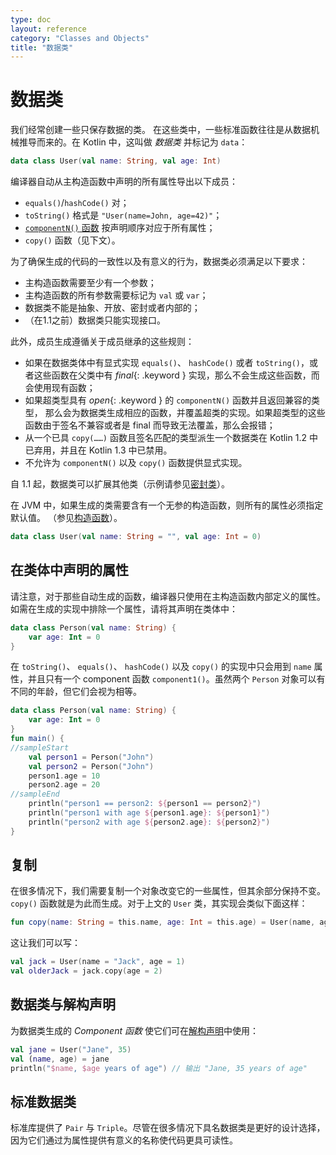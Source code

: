 ```yaml
---
type: doc
layout: reference
category: "Classes and Objects"
title: "数据类"
---
```


# 数据类

我们经常创建一些只保存数据的类。
在这些类中，一些标准函数往往是从<!--
-->数据机械推导而来的。在 Kotlin 中，这叫做 _数据类_ 并标记为 `data`：

<div class="sample" markdown="1" theme="idea" data-highlight-only>

```kotlin
data class User(val name: String, val age: Int)
```

</div>

编译器自动从主构造函数中声明的所有属性导出以下成员：

  * `equals()`/`hashCode()` 对；
  * `toString()` 格式是 `"User(name=John, age=42)"`；
  * [`componentN()` 函数](multi-declarations.html) 按声明顺序对应于所有属性；
  * `copy()` 函数（见下文）。

为了确保生成的代码的一致性以及有意义的行为，数据类必须满足以下要求：

  * 主构造函数需要至少有一个参数；
  * 主构造函数的所有参数需要标记为 `val` 或 `var`；
  * 数据类不能是抽象、开放、密封或者内部的；
  * （在1.1之前）数据类只能实现接口。

此外，成员生成遵循关于成员继承的这些规则：

* 如果在数据类体中有显式实现 `equals()`、 `hashCode()` 或者 `toString()`，或者这些函数在父类中有
*final*{: .keyword } 实现，那么不会生成这些函数，而会使用现有<!--
-->函数；
* 如果超类型具有 *open*{: .keyword } 的 `componentN()` 函数并且返回兼容的类型，
那么会为数据类生成相应的函数，并覆盖超类的实现。如果超类型的这些函数<!--
-->由于签名不兼容或者是 final 而导致无法覆盖，那么会报错；
* 从一个已具 `copy(……)` 函数且签名匹配的类型派生一个数据类在
Kotlin 1.2 中已弃用，并且在 Kotlin 1.3 中已禁用。
* 不允许为 `componentN()` 以及 `copy()` 函数提供显式实现。

自 1.1 起，数据类可以扩展其他类（示例请参见[密封类](sealed-classes.html)）。

在 JVM 中，如果生成的类需要含有一个无参的构造函数，则所有的属性必须指定默认值。
（参见[构造函数](classes.html#构造函数)）。

<div class="sample" markdown="1" theme="idea" data-highlight-only>

```kotlin
data class User(val name: String = "", val age: Int = 0)
```

</div>

## 在类体中声明的属性

请注意，对于那些自动生成的函数，编译器只使用在主构造函数内部定义的属性。如需在生成的实现中排除一个属性，请将其声明在类体中：

<div class="sample" markdown="1" theme="idea" data-highlight-only>

```kotlin
data class Person(val name: String) {
    var age: Int = 0
}
```

</div>

在 `toString()`、 `equals()`、 `hashCode()` 以及 `copy()` 的实现中只会用到 `name` 属性，并且只有一个 component 函数 `component1()`。虽然两个 `Person` 对象可以有不同的年龄，但它们会视为相等。

<div class="sample" markdown="1" theme="idea">

```kotlin
data class Person(val name: String) {
    var age: Int = 0
}
fun main() {
//sampleStart
    val person1 = Person("John")
    val person2 = Person("John")
    person1.age = 10
    person2.age = 20
//sampleEnd
    println("person1 == person2: ${person1 == person2}")
    println("person1 with age ${person1.age}: ${person1}")
    println("person2 with age ${person2.age}: ${person2}")
}
```

</div>

## 复制

在很多情况下，我们需要复制一个对象改变它的一些属性，但其余部分保持不变。
 `copy()` 函数就是为此而生成。对于上文的 `User` 类，其实现会类似下面这样：

<div class="sample" markdown="1" theme="idea" data-highlight-only>

```kotlin
fun copy(name: String = this.name, age: Int = this.age) = User(name, age)     
```

</div>

这让我们可以写：

<div class="sample" markdown="1" theme="idea" data-highlight-only>

```kotlin
val jack = User(name = "Jack", age = 1)
val olderJack = jack.copy(age = 2)
```

</div>

## 数据类与解构声明

为数据类生成的 _Component 函数_ 使它们可在[解构声明](multi-declarations.html)中使用：

<div class="sample" markdown="1" theme="idea" data-highlight-only>

```kotlin
val jane = User("Jane", 35)
val (name, age) = jane
println("$name, $age years of age") // 输出 "Jane, 35 years of age"
```

</div>

## 标准数据类

标准库提供了 `Pair` 与 `Triple`。尽管在很多情况下具名数据类是更好的设计选择，
因为它们通过为属性提供有意义的名称使代码更具可读性。
